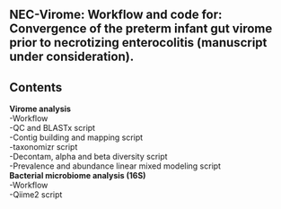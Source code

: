 ## NEC-Virome: Workflow and code for: Convergence of the preterm infant gut virome prior to necrotizing enterocolitis (manuscript under consideration).

## Contents

**Virome analysis** <br />
-Workflow <br />
-QC and BLASTx script <br />
-Contig building and mapping script <br />
-taxonomizr script <br />
-Decontam, alpha and beta diversity script <br />
-Prevalence and abundance linear mixed modeling script <br />
**Bacterial microbiome analysis (16S)** <br />
-Workflow <br />
-Qiime2 script